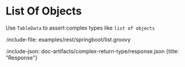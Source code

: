 # List Of Objects

Use `TableData` to assert complex types like `list of objects`

:include-file: examples/rest/springboot/list.groovy

:include-json: doc-artifacts/complex-return-type/response.json {title: "Response"}